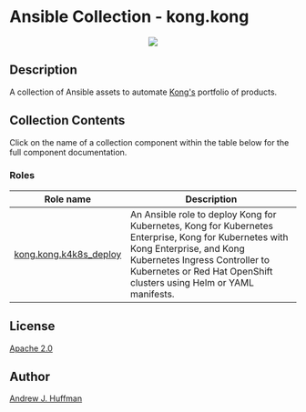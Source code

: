 # Ansible Collection - kong.kong

<p align="center">
  <img src="https://2tjosk2rxzc21medji3nfn1g-wpengine.netdna-ssl.com/wp-content/uploads/2018/08/kong-combination-mark-color-256px.png" /></div>
</p>


## Description

A collection of Ansible assets to automate [Kong's](http://www.konghq.com/) portfolio of products.


## Collection Contents

Click on the name of a collection component within the table below for the full component documentation.

### Roles

|Role name|Description|
|---|---|
|[kong.kong.k4k8s_deploy](roles/k4k8s_deploy/)|An Ansible role to deploy Kong for Kubernetes, Kong for Kubernetes Enterprise, Kong for Kubernetes with Kong Enterprise, and Kong Kubernetes Ingress Controller to Kubernetes or Red Hat OpenShift clusters using Helm or YAML manifests.|


## License
[Apache 2.0](LICENSE)


## Author

[Andrew J. Huffman](https://github.com/ahuffman)